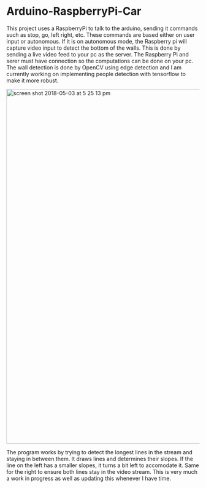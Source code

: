 # Arduino-RaspberryPi-Car
This project uses a RaspberryPi to talk to the arduino, sending it commands such as stop, go, left right, etc. These commands are based either on user input or autonomous. If it is on autonomous mode, the Raspberry pi will capture video input to detect the bottom of the walls. This is done by sending a live video feed to your pc as the server. The Raspberry Pi and serer must have connection so the computations can be done on your pc. The wall detection is done by OpenCV using edge detection and I am currently working on implementing people detection with tensorflow to make it more robust.

<img width="924" alt="screen shot 2018-05-03 at 5 25 13 pm" src="https://user-images.githubusercontent.com/3750077/39606166-84ab7014-4ef9-11e8-9d7a-b75ee1e7a4bf.png">

The program works by trying to detect the longest lines in the stream and staying in between them. It draws lines and determines their slopes. If the line on the left has a smaller slopes, it turns a bit left to accomodate it. Same for the right to ensure both lines stay in the video stream.
This is very much a work in progress as well as updating this whenever I have time.
